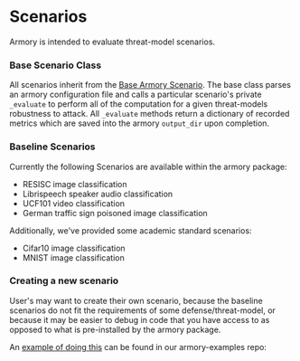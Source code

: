 # Scenarios
Armory is intended to evaluate threat-model scenarios.  

### Base Scenario Class
All scenarios inherit from the [Base Armory Scenario](../armory/scenarios/base.py). The 
base class parses an armory configuration file and calls a particular scenario's 
private `_evaluate` to perform all of the computation for a given threat-models 
robustness to attack. All `_evaluate` methods return a  dictionary of recorded metrics 
which are saved into the armory `output_dir` upon  completion.
 
### Baseline Scenarios
Currently the following Scenarios are available within the armory package:
* RESISC image classification
* Librispeech speaker audio classification
* UCF101 video classification
* German traffic sign poisoned image classification

Additionally, we've provided some academic standard scenarios:
* Cifar10 image classification
* MNIST image classification


### Creating a new scenario
User's may want to create their own scenario, because the baseline scenarios do 
not fit the requirements of some defense/threat-model, or because it may be easier 
to debug in code that you have access to as opposed to what is pre-installed by the 
armory package.

An [example of doing this](https://github.com/twosixlabs/armory-example/blob/master/example_scenarios/audio_spectrogram_classification.py) can be found in our armory-examples repo:
